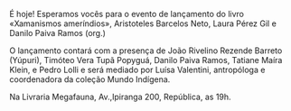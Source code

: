 É hoje! 
Esperamos vocês para o evento de lançamento do livro «Xamanismos ameríndios», Aristoteles Barcelos Neto, Laura Pérez Gil e Danilo Paiva Ramos (org.)

O lançamento contará com a presença de João Rivelino Rezende Barreto (Yúpuri), Timóteo Vera Tupã Popyguá, Danilo Paiva Ramos, Tatiane Maíra Klein, e Pedro Lolli e será mediado por Luísa Valentini, antropóloga e coordenadora da coleção Mundo Indígena.

Na Livraria Megafauna, Av.\,Ipiranga 200, República, as 19h.

